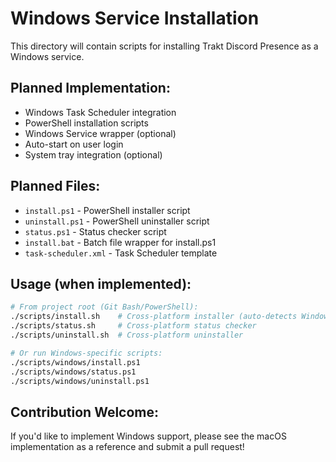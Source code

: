 # Windows Service Installation

This directory will contain scripts for installing Trakt Discord Presence as a Windows service.

## Planned Implementation:
- Windows Task Scheduler integration
- PowerShell installation scripts
- Windows Service wrapper (optional)
- Auto-start on user login
- System tray integration (optional)

## Planned Files:
- `install.ps1` - PowerShell installer script
- `uninstall.ps1` - PowerShell uninstaller script  
- `status.ps1` - Status checker script
- `install.bat` - Batch file wrapper for install.ps1
- `task-scheduler.xml` - Task Scheduler template

## Usage (when implemented):
```bash
# From project root (Git Bash/PowerShell):
./scripts/install.sh    # Cross-platform installer (auto-detects Windows)
./scripts/status.sh     # Cross-platform status checker  
./scripts/uninstall.sh  # Cross-platform uninstaller

# Or run Windows-specific scripts:
./scripts/windows/install.ps1
./scripts/windows/status.ps1
./scripts/windows/uninstall.ps1
```

## Contribution Welcome:
If you'd like to implement Windows support, please see the macOS implementation as a reference and submit a pull request!
